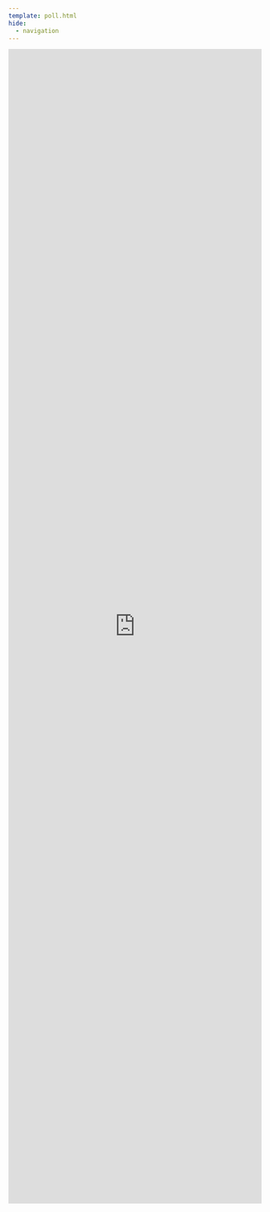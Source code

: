 ```yaml
---
template: poll.html
hide:
  - navigation
---
```




<div class="strawpoll-embed" id="strawpoll_1MnwOkQP1n7" style="height: 2300px; max-width: 840px; width: 100%; margin: 0 auto; display: flex; flex-direction: column;"><iframe title="StrawPoll Embed" id="strawpoll_iframe_1MnwOkQP1n7" src="https://strawpoll.com/embed/polls/1MnwOkQP1n7" style="position: static; visibility: visible; display: block; width: 100%; flex-grow: 1;" frameborder="0" allowfullscreen allowtransparency>Loading...</iframe><script async src="https://cdn.strawpoll.com/dist/widgets.js" charset="utf-8"></script></div>



